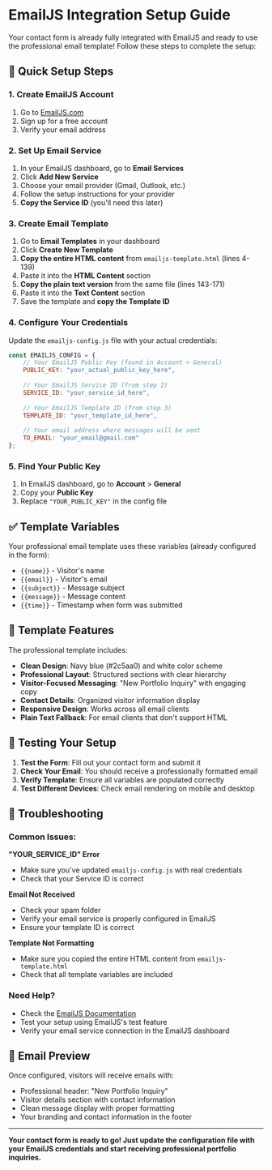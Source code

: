 # EmailJS Integration Setup Guide

Your contact form is already fully integrated with EmailJS and ready to use the professional email template! Follow these steps to complete the setup:

## 🚀 Quick Setup Steps

### 1. Create EmailJS Account
1. Go to [EmailJS.com](https://www.emailjs.com/)
2. Sign up for a free account
3. Verify your email address

### 2. Set Up Email Service
1. In your EmailJS dashboard, go to **Email Services**
2. Click **Add New Service**
3. Choose your email provider (Gmail, Outlook, etc.)
4. Follow the setup instructions for your provider
5. **Copy the Service ID** (you'll need this later)

### 3. Create Email Template
1. Go to **Email Templates** in your dashboard
2. Click **Create New Template**
3. **Copy the entire HTML content** from `emailjs-template.html` (lines 4-139)
4. Paste it into the **HTML Content** section
5. **Copy the plain text version** from the same file (lines 143-171)
6. Paste it into the **Text Content** section
7. Save the template and **copy the Template ID**

### 4. Configure Your Credentials
Update the `emailjs-config.js` file with your actual credentials:

```javascript
const EMAILJS_CONFIG = {
    // Your EmailJS Public Key (found in Account > General)
    PUBLIC_KEY: "your_actual_public_key_here",
    
    // Your EmailJS Service ID (from step 2)
    SERVICE_ID: "your_service_id_here",
    
    // Your EmailJS Template ID (from step 3)
    TEMPLATE_ID: "your_template_id_here",
    
    // Your email address where messages will be sent
    TO_EMAIL: "your_email@gmail.com"
};
```

### 5. Find Your Public Key
1. In EmailJS dashboard, go to **Account** > **General**
2. Copy your **Public Key**
3. Replace `"YOUR_PUBLIC_KEY"` in the config file

## ✅ Template Variables

Your professional email template uses these variables (already configured in the form):
- `{{name}}` - Visitor's name
- `{{email}}` - Visitor's email
- `{{subject}}` - Message subject
- `{{message}}` - Message content
- `{{time}}` - Timestamp when form was submitted

## 🎨 Template Features

The professional template includes:
- **Clean Design**: Navy blue (#2c5aa0) and white color scheme
- **Professional Layout**: Structured sections with clear hierarchy
- **Visitor-Focused Messaging**: "New Portfolio Inquiry" with engaging copy
- **Contact Details**: Organized visitor information display
- **Responsive Design**: Works across all email clients
- **Plain Text Fallback**: For email clients that don't support HTML

## 🧪 Testing Your Setup

1. **Test the Form**: Fill out your contact form and submit it
2. **Check Your Email**: You should receive a professionally formatted email
3. **Verify Template**: Ensure all variables are populated correctly
4. **Test Different Devices**: Check email rendering on mobile and desktop

## 🔧 Troubleshooting

### Common Issues:

**"YOUR_SERVICE_ID" Error**
- Make sure you've updated `emailjs-config.js` with real credentials
- Check that your Service ID is correct

**Email Not Received**
- Check your spam folder
- Verify your email service is properly configured in EmailJS
- Ensure your template ID is correct

**Template Not Formatting**
- Make sure you copied the entire HTML content from `emailjs-template.html`
- Check that all template variables are included

### Need Help?
- Check the [EmailJS Documentation](https://www.emailjs.com/docs/)
- Test your setup using EmailJS's test feature
- Verify your email service connection in the EmailJS dashboard

## 📧 Email Preview

Once configured, visitors will receive emails with:
- Professional header: "New Portfolio Inquiry"
- Visitor details section with contact information
- Clean message display with proper formatting
- Your branding and contact information in the footer

---

**Your contact form is ready to go! Just update the configuration file with your EmailJS credentials and start receiving professional portfolio inquiries.**